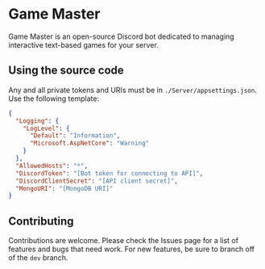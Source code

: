 # Game Master
Game Master is an open-source Discord bot dedicated to managing interactive text-based games for your server.

## Using the source code
Any and all private tokens and URIs must be in `./Server/appsettings.json`. Use the following template:
```json
{
  "Logging": {
    "LogLevel": {
      "Default": "Information",
      "Microsoft.AspNetCore": "Warning"
    }
  },
  "AllowedHosts": "*",
  "DiscordToken": "[Bot token for connecting to API]",
  "DiscordClientSecret": "[API client secret]",
  "MongoURI": "[MongoDB URI]"
}
```

## Contributing
Contributions are welcome. Please check the Issues page for a list of features and bugs that need work. For new features, be sure to branch off of the `dev` branch.
